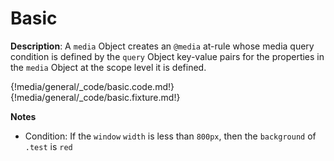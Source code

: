 # Basic

__Description__: A `media` Object creates an `@media` at-rule whose media query condition is defined by the `query` Object key-value pairs for the properties in the `media` Object at the scope level it is defined.

{!media/general/_code/basic.code.md!}
{!media/general/_code/basic.fixture.md!}

__Notes__

+ Condition: If the `window` `width` is less than `800px`, then the `background` of `.test` is `red`

<div class="cf"></div>
<div class="end"></div>

